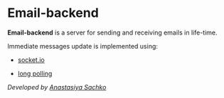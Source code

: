 # Email-backend

**Email-backend** is a server for sending and receiving emails in life-time.

Immediate messages update is implemented using:

- [socket.io](https://github.com/saachko/email-backend/tree/develop)

- [long polling](https://github.com/saachko/email-backend/tree/develop2)

_Developed by [Anastasiya Sachko](https://github.com/saachko)_
